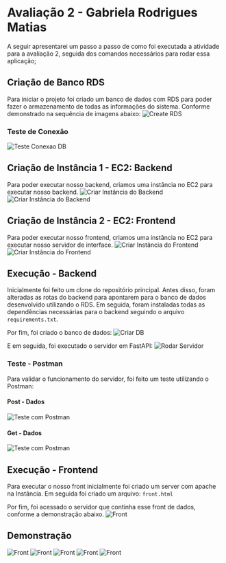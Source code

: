 # Avaliação 2 - Gabriela Rodrigues Matias 

A seguir apresentarei um passo a passo de como foi executada a atividade para a avaliação 2, seguida dos comandos necessários para rodar essa aplicação; 

## Criação de Banco RDS
Para iniciar o projeto foi criado um banco de dados com RDS para poder fazer o armazenamento de todas as informações do sistema. Conforme demonstrado na sequência de imagens abaixo: 
![Create RDS](https://github.com/gabInteli/Avaliacoes-M7-Inteli-GabrielaMatias-P2/blob/main/media/criar-rds.png)

### Teste de Conexão 
![Teste Conexao DB](https://github.com/gabInteli/Avaliacoes-M7-Inteli-GabrielaMatias-P2/blob/main/media/teste-conexao-db.png)

## Criação de Instância 1 - EC2: Backend
Para poder executar nosso backend, criamos uma instância no EC2 para executar nosso backend. 
![Criar Instância do Backend](https://github.com/gabInteli/Avaliacoes-M7-Inteli-GabrielaMatias-P2/blob/main/media/criando-instancia1.png)
![Criar Instância do Backend](https://github.com/gabInteli/Avaliacoes-M7-Inteli-GabrielaMatias-P2/blob/main/media/instancia1-criada.png)

## Criação de Instância 2 - EC2: Frontend
Para poder executar nosso frontend, criamos uma instância no EC2 para executar nosso servidor de interface. 
![Criar Instância do Frontend](https://github.com/gabInteli/Avaliacoes-M7-Inteli-GabrielaMatias-P2/blob/main/media/instancia2-criando.png)
![Criar Instância do Frontend](https://github.com/gabInteli/Avaliacoes-M7-Inteli-GabrielaMatias-P2/blob/main/media/instancia2-criada.png)

## Execução - Backend 
Inicialmente foi feito um clone do repositório principal. Antes disso, foram alteradas as rotas do backend para apontarem para o banco de dados desenvolvido utilizando o RDS. 
Em seguida, foram instaladas todas as dependências necessárias para o backend seguindo o arquivo `requirements.txt`. 

Por fim, foi criado o banco de dados: 
![Criar DB](https://github.com/gabInteli/Avaliacoes-M7-Inteli-GabrielaMatias-P2/blob/main/media/criar-db.png)

E em seguida, foi executado o servidor em FastAPI: 
![Rodar Servidor](https://github.com/gabInteli/Avaliacoes-M7-Inteli-GabrielaMatias-P2/blob/main/media/running-server.png)

### Teste - Postman
Para validar o funcionamento do servidor, foi feito um teste utilizando o Postman: 

#### Post - Dados
![Teste com Postman](https://github.com/gabInteli/Avaliacoes-M7-Inteli-GabrielaMatias-P2/blob/main/media/teste-envio-nota-postman.png)

#### Get - Dados 

![Teste com Postman](https://github.com/gabInteli/Avaliacoes-M7-Inteli-GabrielaMatias-P2/blob/main/media/validacao-teste-nota.png)

## Execução - Frontend
Para executar o nosso front inicialmente foi criado um server com apache na Instância. 
Em seguida foi criado um arquivo: `front.html`

Por fim, foi acessado o servidor que continha esse front de dados, conforme a demonstração abaixo. 
![Front](https://github.com/gabInteli/Avaliacoes-M7-Inteli-GabrielaMatias-P2/blob/main/media/update-front.png)

## Demonstração 
![Front](https://github.com/gabInteli/Avaliacoes-M7-Inteli-GabrielaMatias-P2/blob/main/media/tela-front.png)
![Front](https://github.com/gabInteli/Avaliacoes-M7-Inteli-GabrielaMatias-P2/blob/main/media/run-front.png)
![Front](https://github.com/gabInteli/Avaliacoes-M7-Inteli-GabrielaMatias-P2/blob/main/media/frontend.png)
![Front](https://github.com/gabInteli/Avaliacoes-M7-Inteli-GabrielaMatias-P2/blob/main/media/post.png)
![Front](https://github.com/gabInteli/Avaliacoes-M7-Inteli-GabrielaMatias-P2/blob/main/media/delete.png)

